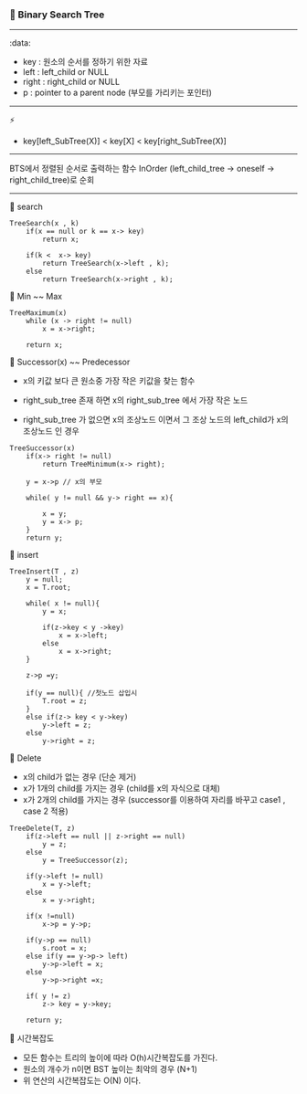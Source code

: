### :green_apple: Binary Search Tree

---

:data:

- key : 원소의 순서를 정하기 위한 자료
- left : left_child or NULL
- right : right_child or NULL
- p : pointer to a parent node (부모를 가리키는 포인터)

---

:zap:

- key[left_SubTree(X)] < key[X] < key[right_SubTree(X)]

---

BTS에서 정렬된 순서로 출력하는 함수
InOrder (left_child_tree -> oneself -> right_child_tree)로 순회

---

:apple: search

```
TreeSearch(x , k)
    if(x == null or k == x-> key)
        return x;

    if(k <  x-> key)
        return TreeSearch(x->left , k);
    else
        return TreeSearch(x->right , k);
```

:banana: Min ~~ Max

```
TreeMaximum(x)
    while (x -> right != null)
        x = x->right;

    return x;
```

:melon: Successor(x) ~~ Predecessor

- x의 키값 보다 큰 원소중 가장 작은 키값을 찾는 함수

- right_sub_tree 존재 하면 x의 right_sub_tree 에서 가장 작은 노드

- right_sub_tree 가 없으면 x의 조상노드 이면서 그 조상 노드의 left_child가 x의 조상노드 인 경우

```
TreeSuccessor(x)
    if(x-> right != null)
        return TreeMinimum(x-> right);

    y = x->p // x의 부모

    while( y != null && y-> right == x){

        x = y;
        y = x-> p;
    }
    return y;
```

:candy: insert

```
TreeInsert(T , z)
    y = null;
    x = T.root;

    while( x != null){
        y = x;

        if(z->key < y ->key)
            x = x->left;
        else
            x = x->right;
    }

    z->p =y;

    if(y == null){ //첫노드 삽입시
        T.root = z;
    }
    else if(z-> key < y->key)
        y->left = z;
    else
        y->right = z;
```

:grapes: Delete

- x의 child가 없는 경우 (단순 제거)
- x가 1개의 child를 가지는 경우 (child를 x의 자식으로 대체)
- x가 2개의 child를 가지는 경우 (successor를 이용하여 자리를 바꾸고 case1 , case 2 적용)

```
TreeDelete(T, z)
    if(z->left == null || z->right == null)
        y = z;
    else
        y = TreeSuccessor(z);

    if(y->left != null)
        x = y->left;
    else
        x = y->right;

    if(x !=null)
        x->p = y->p;

    if(y->p == null)
        s.root = x;
    else if(y == y->p-> left)
        y->p->left = x;
    else
        y->p->right =x;

    if( y != z)
        z-> key = y->key;

    return y;
```

:peach: 시간복잡도

- 모든 함수는 트리의 높이에 따라 O(h)시간복잡도를 가진다.
- 원소의 개수가 n이면 BST 높이는 최악의 경우 (N+1)
- 위 연산의 시간복잡도는 O(N) 이다.

